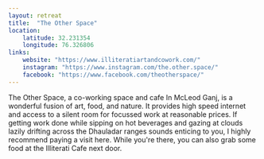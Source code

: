 ```yaml
--- 
layout: retreat
title:  "The Other Space"
location: 
    latitude: 32.231354
    longitude: 76.326806
links:
    website: "https://www.illiteratiartandcowork.com/"
    instagram: "https://www.instagram.com/the.other.space/"
    facebook: "https://www.facebook.com/theotherspace/"
---
```


The Other Space, a co-working space and cafe In McLeod Ganj, is a wonderful fusion of art, food, and nature. It provides high speed internet and access to a silent room for focussed work at reasonable prices. If getting work done while sipping on hot beverages and gazing at clouds lazily drifting across the Dhauladar ranges sounds enticing to you, I highly recommend paying a visit here. While you're there, you can also grab some food at the Illiterati Cafe next door.
